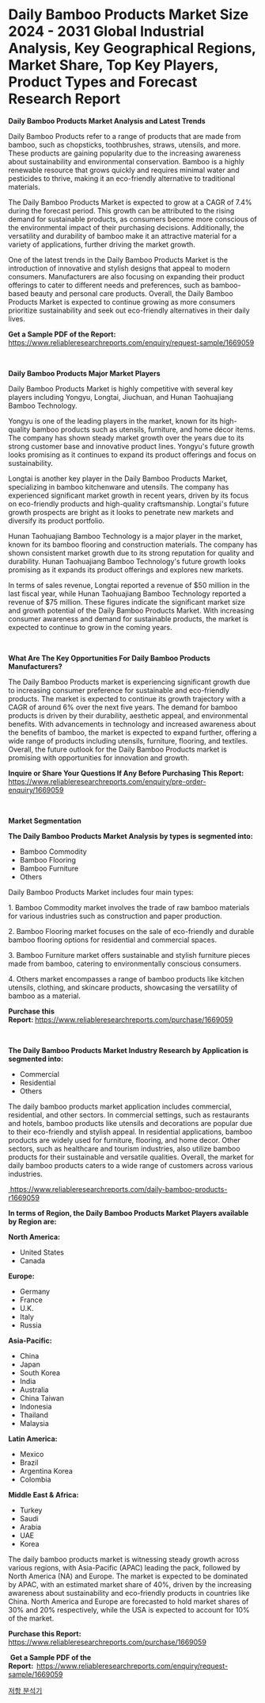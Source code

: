 <p><h1>Daily Bamboo Products Market Size 2024 - 2031 Global Industrial Analysis, Key Geographical Regions, Market Share, Top Key Players, Product Types and Forecast Research Report</h1></p><p><strong>Daily Bamboo Products Market Analysis and Latest Trends</strong></p>
<p><p>Daily Bamboo Products refer to a range of products that are made from bamboo, such as chopsticks, toothbrushes, straws, utensils, and more. These products are gaining popularity due to the increasing awareness about sustainability and environmental conservation. Bamboo is a highly renewable resource that grows quickly and requires minimal water and pesticides to thrive, making it an eco-friendly alternative to traditional materials.</p><p>The Daily Bamboo Products Market is expected to grow at a CAGR of 7.4% during the forecast period. This growth can be attributed to the rising demand for sustainable products, as consumers become more conscious of the environmental impact of their purchasing decisions. Additionally, the versatility and durability of bamboo make it an attractive material for a variety of applications, further driving the market growth.</p><p>One of the latest trends in the Daily Bamboo Products Market is the introduction of innovative and stylish designs that appeal to modern consumers. Manufacturers are also focusing on expanding their product offerings to cater to different needs and preferences, such as bamboo-based beauty and personal care products. Overall, the Daily Bamboo Products Market is expected to continue growing as more consumers prioritize sustainability and seek out eco-friendly alternatives in their daily lives.</p></p>
<p><strong>Get a Sample PDF of the Report:&nbsp;</strong> <a href="https://www.reliableresearchreports.com/enquiry/request-sample/1669059">https://www.reliableresearchreports.com/enquiry/request-sample/1669059</a></p>
<p>&nbsp;</p>
<p><strong>Daily Bamboo Products Major Market Players</strong></p>
<p><p>Daily Bamboo Products Market is highly competitive with several key players including Yongyu, Longtai, Jiuchuan, and Hunan Taohuajiang Bamboo Technology. </p><p>Yongyu is one of the leading players in the market, known for its high-quality bamboo products such as utensils, furniture, and home décor items. The company has shown steady market growth over the years due to its strong customer base and innovative product lines. Yongyu's future growth looks promising as it continues to expand its product offerings and focus on sustainability.</p><p>Longtai is another key player in the Daily Bamboo Products Market, specializing in bamboo kitchenware and utensils. The company has experienced significant market growth in recent years, driven by its focus on eco-friendly products and high-quality craftsmanship. Longtai's future growth prospects are bright as it looks to penetrate new markets and diversify its product portfolio.</p><p>Hunan Taohuajiang Bamboo Technology is a major player in the market, known for its bamboo flooring and construction materials. The company has shown consistent market growth due to its strong reputation for quality and durability. Hunan Taohuajiang Bamboo Technology's future growth looks promising as it expands its product offerings and explores new markets.</p><p>In terms of sales revenue, Longtai reported a revenue of $50 million in the last fiscal year, while Hunan Taohuajiang Bamboo Technology reported a revenue of $75 million. These figures indicate the significant market size and growth potential of the Daily Bamboo Products Market. With increasing consumer awareness and demand for sustainable products, the market is expected to continue to grow in the coming years.</p></p>
<p>&nbsp;</p>
<p><strong>What Are The Key Opportunities For Daily Bamboo Products Manufacturers?</strong></p>
<p><p>The Daily Bamboo Products market is experiencing significant growth due to increasing consumer preference for sustainable and eco-friendly products. The market is expected to continue its growth trajectory with a CAGR of around 6% over the next five years. The demand for bamboo products is driven by their durability, aesthetic appeal, and environmental benefits. With advancements in technology and increased awareness about the benefits of bamboo, the market is expected to expand further, offering a wide range of products including utensils, furniture, flooring, and textiles. Overall, the future outlook for the Daily Bamboo Products market is promising with opportunities for innovation and growth.</p></p>
<p><strong>Inquire or Share Your Questions If Any Before Purchasing This Report:</strong> <a href="https://www.reliableresearchreports.com/enquiry/pre-order-enquiry/1669059">https://www.reliableresearchreports.com/enquiry/pre-order-enquiry/1669059</a></p>
<p>&nbsp;</p>
<p><strong>Market Segmentation</strong></p>
<p><strong>The Daily Bamboo Products Market Analysis by types is segmented into:</strong></p>
<p><ul><li>Bamboo Commodity</li><li>Bamboo Flooring</li><li>Bamboo Furniture</li><li>Others</li></ul></p>
<p><p>Daily Bamboo Products Market includes four main types: </p><p>1. Bamboo Commodity market involves the trade of raw bamboo materials for various industries such as construction and paper production. </p><p>2. Bamboo Flooring market focuses on the sale of eco-friendly and durable bamboo flooring options for residential and commercial spaces. </p><p>3. Bamboo Furniture market offers sustainable and stylish furniture pieces made from bamboo, catering to environmentally conscious consumers. </p><p>4. Others market encompasses a range of bamboo products like kitchen utensils, clothing, and skincare products, showcasing the versatility of bamboo as a material.</p></p>
<p><strong>Purchase this Report:&nbsp;</strong><a href="https://www.reliableresearchreports.com/purchase/1669059">https://www.reliableresearchreports.com/purchase/1669059</a></p>
<p>&nbsp;</p>
<p><strong>The Daily Bamboo Products Market Industry Research by Application is segmented into:</strong></p>
<p><ul><li>Commercial</li><li>Residential</li><li>Others</li></ul></p>
<p><p>The daily bamboo products market application includes commercial, residential, and other sectors. In commercial settings, such as restaurants and hotels, bamboo products like utensils and decorations are popular due to their eco-friendly and stylish appeal. In residential applications, bamboo products are widely used for furniture, flooring, and home decor. Other sectors, such as healthcare and tourism industries, also utilize bamboo products for their sustainable and versatile qualities. Overall, the market for daily bamboo products caters to a wide range of customers across various industries.</p></p>
<p><a href="https://www.reliableresearchreports.com/daily-bamboo-products-r1669059">&nbsp;https://www.reliableresearchreports.com/daily-bamboo-products-r1669059</a></p>
<p><strong>In terms of Region, the Daily Bamboo Products Market Players available by Region are:</strong></p>
<p>
    <p> <strong> North America: </strong>
        <ul>
            <li>United States</li>
            <li>Canada</li>
        </ul>
        </p> 
    <p> <strong> Europe: </strong>
        <ul>
            <li>Germany</li>
            <li>France</li>
            <li>U.K.</li>
            <li>Italy</li>
            <li>Russia</li>
        </ul>
        </p> 
    <p> <strong> Asia-Pacific: </strong>
        <ul>
            <li>China</li>
            <li>Japan</li>
            <li>South Korea</li>
            <li>India</li>
            <li>Australia</li>
            <li>China Taiwan</li>
            <li>Indonesia</li>
            <li>Thailand</li>
            <li>Malaysia</li>
        </ul>
        </p> 
    <p> <strong> Latin America: </strong>
        <ul>
            <li>Mexico</li>
            <li>Brazil</li>
            <li>Argentina Korea</li>
            <li>Colombia</li>
        </ul>
        </p> 
    <p> <strong> Middle East & Africa: </strong>
        <ul>
            <li>Turkey</li>
            <li>Saudi</li>
            <li>Arabia</li>
            <li>UAE</li>
            <li>Korea</li>
        </ul>
    </p>
    </p>
<p><p>The daily bamboo products market is witnessing steady growth across various regions, with Asia-Pacific (APAC) leading the pack, followed by North America (NA) and Europe. The market is expected to be dominated by APAC, with an estimated market share of 40%, driven by the increasing awareness about sustainability and eco-friendly products in countries like China. North America and Europe are forecasted to hold market shares of 30% and 20% respectively, while the USA is expected to account for 10% of the market.</p></p>
<p><strong>Purchase this Report: </strong><a href="https://www.reliableresearchreports.com/purchase/1669059">https://www.reliableresearchreports.com/purchase/1669059</a></p>
<p>&nbsp;<strong>Get a Sample PDF of the Report:&nbsp;&nbsp;</strong><a href="https://www.reliableresearchreports.com/enquiry/request-sample/1669059">https://www.reliableresearchreports.com/enquiry/request-sample/1669059</a></p>
<p><strong></strong></p>
<p><p><a href="https://github.com/Howaoole34545/Market-Research-Report-List-2/blob/main/1588722154496.md">저항 분석기</a></p></p>